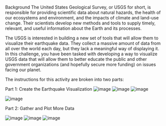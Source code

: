 Background
The United States Geological Survey, or USGS for short, is responsible for providing scientific data about natural hazards, the health of our ecosystems and environment, and the impacts of climate and land-use change. Their scientists develop new methods and tools to supply timely, relevant, and useful information about the Earth and its processes.

The USGS is interested in building a new set of tools that will allow them to visualize their earthquake data. They collect a massive amount of data from all over the world each day, but they lack a meaningful way of displaying it. In this challenge, you have been tasked with developing a way to visualize USGS data that will allow them to better educate the public and other government organizations (and hopefully secure more funding) on issues facing our planet.

The instructions for this activity are broken into two parts:

Part 1: Create the Earthquake Visualization
![image](https://github.com/Elodie0712/leaflet-challenge/assets/148305373/068bbf95-dfd1-48f3-8347-07bf916e6657)
![image](https://github.com/Elodie0712/leaflet-challenge/assets/148305373/98b72b4b-3d76-4cd3-8e9e-122d0046b97d)
![image](https://github.com/Elodie0712/leaflet-challenge/assets/148305373/7b6b6165-2ef5-429f-ab3e-15fa5fb1b80f)


![image](https://github.com/Elodie0712/leaflet-challenge/assets/148305373/24e1206f-4d7c-4e60-bb9d-4983e33ba341)

Part 2: Gather and Plot More Data

![image](https://github.com/Elodie0712/leaflet-challenge/assets/148305373/a0f211df-69da-4cf1-b5db-a153768db118)
![image](https://github.com/Elodie0712/leaflet-challenge/assets/148305373/c21cc8fa-3938-4f5d-b735-46daaca2c9bc)
![image](https://github.com/Elodie0712/leaflet-challenge/assets/148305373/06b1e515-e6cb-46ab-916a-5a17ee904d55)

